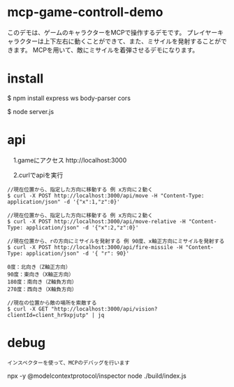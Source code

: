 # mcp-game-controll-demo

このデモは、ゲームのキャラクターをMCPで操作するデモです。
プレイヤーキャラクターは上下左右に動くことができて、また、ミサイルを発射することができます。
MCPを用いて、敵にミサイルを着弾させるデモになります。


# install

$ npm install express ws body-parser cors

$ node server.js


# api


　1.gameにアクセス
	http://localhost:3000

　2.curlでapiを実行

	//現在位置から、指定した方向に移動する 例 x方向に２動く
	$ curl -X POST http://localhost:3000/api/move -H "Content-Type: application/json" -d '{"x":1,"z":0}'

	//現在位置から、指定した方向に移動する 例 x方向に２動く
	$ curl -X POST http://localhost:3000/api/move-relative -H "Content-Type: application/json" -d '{"x":2,"z":0}'

	//現在位置から、rの方向にミサイルを発射する 例 90度、x軸正方向にミサイルを発射する
	$ curl -X POST http://localhost:3000/api/fire-missile -H "Content-Type: application/json" -d '{ "r": 90}'

	0度：北向き（Z軸正方向）
	90度：東向き（X軸正方向）
	180度：南向き（Z軸負方向）
	270度：西向き（X軸負方向）

	//現在の位置から敵の場所を索敵する
	$ curl -X GET "http://localhost:3000/api/vision?clientId=client_hr9xpjutp" | jq


# debug
	インスペクターを使って、MCPのデバッグを行います

npx -y @modelcontextprotocol/inspector node ./build/index.js




